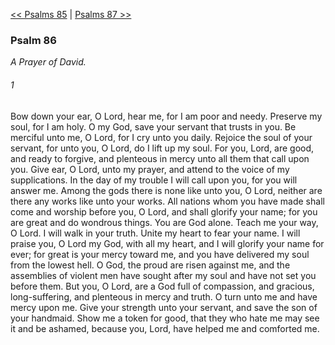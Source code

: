 [<< Psalms 85](Psalms%2085.md)  |  [Psalms 87 >>](Psalms%2087.md)

### Psalm 86

*A Prayer of David.*

###### 1
Bow down your ear, O Lord, hear me, for I am poor and needy. Preserve my soul, for I am holy. O my God, save your servant that trusts in you. Be merciful unto me, O Lord, for I cry unto you daily. Rejoice the soul of your servant, for unto you, O Lord, do I lift up my soul. For you, Lord, are good, and ready to forgive, and plenteous in mercy unto all them that call upon you. Give ear, O Lord, unto my prayer, and attend to the voice of my supplications. In the day of my trouble I will call upon you, for you will answer me. Among the gods there is none like unto you, O Lord, neither are there any works like unto your works. All nations whom you have made shall come and worship before you, O Lord, and shall glorify your name; for you are great and do wondrous things. You are God alone. Teach me your way, O Lord. I will walk in your truth. Unite my heart to fear your name. I will praise you, O Lord my God, with all my heart, and I will glorify your name for ever; for great is your mercy toward me, and you have delivered my soul from the lowest hell. O God, the proud are risen against me, and the assemblies of violent men have sought after my soul and have not set you before them. But you, O Lord, are a God full of compassion, and gracious, long-suffering, and plenteous in mercy and truth. O turn unto me and have mercy upon me. Give your strength unto your servant, and save the son of your handmaid. Show me a token for good, that they who hate me may see it and be ashamed, because you, Lord, have helped me and comforted me.